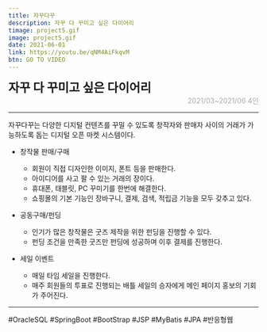 ```yaml
---
title: 자꾸다꾸
description: 자꾸 다 꾸미고 싶은 다이어리
timage: project5.gif
image: project5.gif
date: 2021-06-01
link: https://youtu.be/qNM4AiFkqvM
btn: GO TO VIDEO
---
```


<div style="font-weight: bold; font-size: 1.5rem">자꾸 다 꾸미고 싶은 다이어리</div>
<div style="text-align: right; color: #aaaab3">2021/03~2021/06  4인</div>

---

자꾸다꾸는 다양한 디지털 컨텐츠를 꾸밀 수 있도록 창작자와 판매자 사이의 거래가 가능하도록 돕는 디지털 오픈 마켓 시스템이다.

- 창작물 판매/구매

  - 회원이 직접 디자인한 이미지, 폰트 등을 판매한다.
  - 아이디어를 사고 팔 수 있는 거래의 장이다.
  - 휴대폰, 태블릿, PC 꾸미기를 한번에 해결한다.
  - 쇼핑몰의 기본 기능인 장바구니, 결제, 검색, 적립금 기능을 모두 갖추고 있다.

- 공동구매/펀딩

  - 인기가 많은 창작물은 굿즈 제작을 위한 펀딩을 진행할 수 있다.
  - 펀딩 조건을 만족한 굿즈만 펀딩에 성공하며 이후 결제를 진행한다.

- 세일 이벤트

  - 매일 타임 세일을 진행한다.
  - 매주 회원들의 투표로 진행되는 배틀 세일의 승자에게 메인 페이지 홍보의 기회가 주어진다.

---

<div class="hyde tags skills">
    <a class="hyde tag">#OracleSQL</a>
    <a class="hyde tag">#SpringBoot</a>
    <a class="hyde tag">#BootStrap</a>
    <a class="hyde tag">#JSP</a>
    <a class="hyde tag">#MyBatis</a>
    <a class="hyde tag">#JPA</a>
    <a class="hyde tag">#반응형웹</a>
</div>
